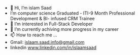 - 👋 Hi, I’m islam Saad
- I’m computer science Graduated - ITI-9 Month Professional Development & BI- infused CRM Trainee
- 👀 I’m interested in Full-Stack Developer 
- 🌱 I’m currently achiving more progress in my career 
- 📫 How to reach me ...
- Gmail: islaam.saad.info@gmail.com
- linkedin www.linkedin.com/in/islaamsaad
 
